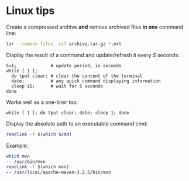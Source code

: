 # Linux tips

Create a compressed archive **and** remove archived files **in one** command line:
```sh
tar --remove-files -czf archive.tar.gz *.ext
```

Display the result of a command and update/refresh it every *S* seconds:
```
S=1;             # update period, in seconds
while [ 1 ];
  do tput clear; # clear the content of the terminal
  date;          # any quick command displaying information
  sleep $S;      # wait for S seconds
done
```
Works well as a one-liner too:
```
while [ 1 ]; do tput clear; date; sleep 1; done
```

Display the absolute path to an executable command *cmd*:
```sh
readlink -f $(which $cmd)
```
Example:
```sh
which mvn
-- /usr/bin/mvn
readlink -f $(which mvn)
-- /usr/local/apache-maven-3.2.5/bin/mvn
```
